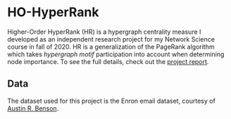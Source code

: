 # HO-HyperRank
Higher-Order HyperRank (HR) is a hypergraph centrality measure I developed as an independent research project for my Network Science course in fall of 2020. HR is a generalization of the PageRank algorithm which takes _hypergraph motif_ participation into account when determining node importance. To see the full details, check out the [project report](https://github.com/joshua-matt/HO-HyperRank/blob/matrix/Project_Report.pdf).

## Data
The dataset used for this project is the Enron email dataset, courtesy of [Austin R. Benson](https://www.cs.cornell.edu/~arb/data/email-Enron/).
